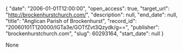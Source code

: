 {
  "date": "2006-01-01T12:00:00", 
  "open_access": true, 
  "target_url": "http://brockenhurstchurch.com/", 
  "description": null, 
  "end_date": null, 
  "title": "Anglican Parish of Brockenhurst", 
  "record_id": "20060101T120000/IGTa3e/GOTfZvt3Qzydk/g==", 
  "publisher": "brockenhurstchurch.com", 
  "slug": 60293164, 
  "start_date": null
}

None
